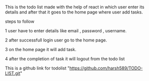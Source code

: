 This is the todo list made with the help of react in which user enter its details and after that it goes to the home page where user add tasks.

steps to follow

1 user have to enter details like email , password , username.

2 after successfull login user go to the home page.

3 on the home page it will add task.

4 after the completion of task it will logout from the todo list


This is a github link for todolist 
"https://github.com/harsh589/TODO-LIST.git"
